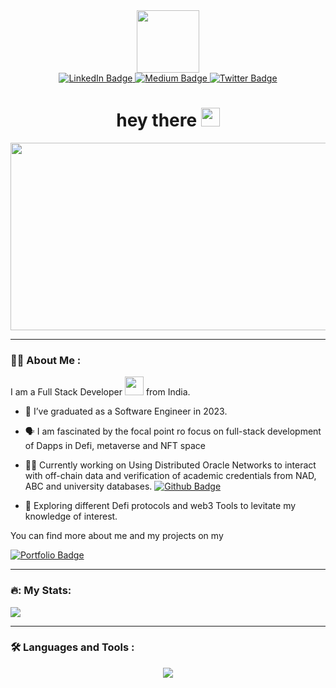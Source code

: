 <div id="header" align="center">
  <img src="https://media.giphy.com/media/M9gbBd9nbDrOTu1Mqx/giphy.gif" width="100"/>
</div>

<div id="badges" align="center">
  <a href="https://www.linkedin.com/in/rishabhjamwal/">
    <img src="https://img.shields.io/badge/LinkedIn-blue?style=for-the-badge&logo=linkedin&logoColor=white" alt="LinkedIn Badge"/>
  </a> 
  <a href="https://medium.com/@jamwal.rishabh">
    <img src="https://img.shields.io/badge/medium-black?style=for-the-badge&logo=medium&logoColor=white" alt="Medium Badge"/>
  </a>  
  <a href="https://twitter.com/ursdiabolically">
    <img src="https://img.shields.io/badge/Twitter-blue?style=for-the-badge&logo=twitter&logoColor=white" alt="Twitter Badge"/>
  </a>    
</div>

<div id="badges" align="center">
  <img src="https://komarev.com/ghpvc/?username=rishabhjamwal&style=flat-square&color=blue" alt=""/>
</div>

<h1 align = "center" >
  hey there
  <img src="https://media.giphy.com/media/hvRJCLFzcasrR4ia7z/giphy.gif" width="30px"/>
</h1>


<div align="center">
  <img src="https://media.giphy.com/media/dWesBcTLavkZuG35MI/giphy.gif" width="600" height="300"/>
</div>

---

### :man_technologist: About Me :

I am a Full Stack Developer <img src="https://media.giphy.com/media/WUlplcMpOCEmTGBtBW/giphy.gif" width="30"> from India.
- :telescope: I’ve graduated as a Software Engineer in 2023.
- 🗣 I am fascinated by the focal point ro focus on full-stack development of Dapps in Defi, metaverse and NFT space
- 👨‍💼 Currently working on Using Distributed Oracle Networks to interact with off-chain data and
verification of academic credentials from NAD, ABC and university databases.  <a href="https://github.com/rishabhjamwal/Chainlink-functions-Post">
    <img src="https://img.shields.io/badge/Github-black?style=for-the-badge&logo=github&logoColor=white" alt="Github Badge"/>
  </a> 

- :seedling: Exploring different Defi protocols and web3 Tools to levitate my knowledge of interest.

You can find more about me and my projects on my

<a href="https://rishabhjamwal.read.cv">
   <img src="https://img.shields.io/badge/portfolio-red?style=for-the-badge&logo=read.cv&logoColor=white" alt="Portfolio Badge"/>
</a>  

---

### 🔥: My Stats:
<img src="https://github-readme-stats.vercel.app/api?username=rishabhjamwal&show_icons=true"/>

---

### :hammer_and_wrench: Languages and Tools :
<p align="center">
  <a href="https://skillicons.dev">
    <img src="https://skillicons.dev/icons?i=git,linux,js,solidity,python,react,nextjs,express,mysql,mongodb,nodejs,ipfs,figma" />
  </a>
</p>

